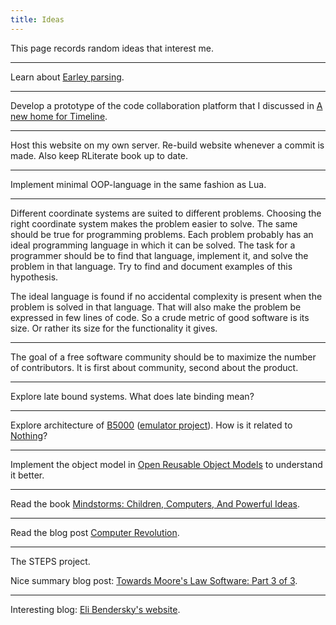 ```yaml
---
title: Ideas
---
```


This page records random ideas that interest me.

---

Learn about [Earley parsing](https://en.wikipedia.org/wiki/Earley_parser).

---

Develop a prototype of the code collaboration platform that I discussed in [A
new home for Timeline](../writing/new-home-for-timeline/index.html).

---

Host this website on my own server. Re-build website whenever a commit is made.
Also keep RLiterate book up to date.

---

Implement minimal OOP-language in the same fashion as Lua.

---

Different coordinate systems are suited to different problems. Choosing the
right coordinate system makes the problem easier to solve. The same should be
true for programming problems. Each problem probably has an ideal programming
language in which it can be solved. The task for a programmer should be to find
that language, implement it, and solve the problem in that language. Try to
find and document examples of this hypothesis.

The ideal language is found if no accidental complexity is present when the
problem is solved in that language. That will also make the problem be
expressed in few lines of code. So a crude metric of good software is its size.
Or rather its size for the functionality it gives.

---

The goal of a free software community should be to maximize the number of
contributors. It is first about community, second about the product.

---

Explore late bound systems. What does late binding mean?

---

Explore architecture of
[B5000](https://en.wikipedia.org/wiki/Burroughs_large_systems) ([emulator
project](https://github.com/pkimpel/retro-b5500)). How is it related to
[Nothing](https://github.com/alexwarth/nothing)?

---

Implement the object model in [Open Reusable Object
Models](http://www.vpri.org/pdf/tr2006003a_objmod.pdf) to understand it better.

---

Read the book [Mindstorms: Children, Computers, And Powerful
Ideas](https://www.amazon.com/Mindstorms-Children-Computers-Powerful-Ideas/dp/0465046746?keywords=mindstorm+papert&qid=1538158112&sr=8-1-spell&ref=mp_s_a_1_1).

---

Read the blog post [Computer
Revolution](http://blog.rtens.org/computer-revolution.html).

---

The STEPS project.

Nice summary blog post: [Towards Moore's Law Software: Part 3 of 3](https://www.moserware.com/2008/04/towards-moores-law-software-part-3-of-3.html).

---

Interesting blog: [Eli Bendersky's website](https://eli.thegreenplace.net/).
